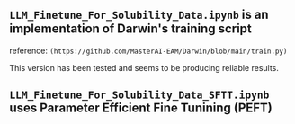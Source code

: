 ## `LLM_Finetune_For_Solubility_Data.ipynb` is an implementation of Darwin's training script  
reference: `(https://github.com/MasterAI-EAM/Darwin/blob/main/train.py)`

This version has been tested and seems to be producing reliable results.



## `LLM_Finetune_For_Solubility_Data_SFTT.ipynb` uses Parameter Efficient Fine Tunining (PEFT)



